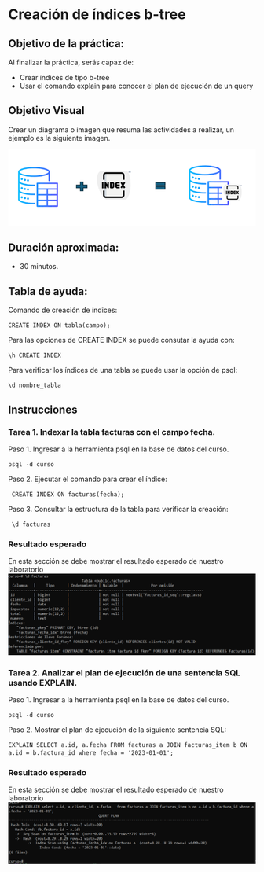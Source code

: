 # Creación de índices b-tree

## Objetivo de la práctica:
Al finalizar la práctica, serás capaz de:
- Crear índices de tipo b-tree
- Usar el comando explain para conocer el plan de ejecución de un query

## Objetivo Visual 
Crear un diagrama o imagen que resuma las actividades a realizar, un ejemplo es la siguiente imagen. 

![diagrama1](../images/lab2/img1.png)

## Duración aproximada:
- 30 minutos.

## Tabla de ayuda:
Comando de creación de índices:
```shell
CREATE INDEX ON tabla(campo);
```
Para las opciones de CREATE INDEX se puede consutar la ayuda con:
```shell
\h CREATE INDEX
```
Para verificar los índices de una tabla se puede usar la opción de psql:
```shell
\d nombre_tabla
```

## Instrucciones 
<!-- Proporciona pasos detallados sobre cómo configurar y administrar sistemas, implementar soluciones de software, realizar pruebas de seguridad, o cualquier otro escenario práctico relevante para el campo de la tecnología de la información -->
### Tarea 1. Indexar la tabla facturas con el campo fecha.
Paso 1. Ingresar a la herramienta psql en la base de datos del curso.
```shell
psql -d curso
```

Paso 2. Ejecutar el comando para crear el índice:
```shell
 CREATE INDEX ON facturas(fecha);
```

Paso 3. Consultar la estructura de la tabla para verificar la creación:

```shell
 \d facturas
```

### Resultado esperado
En esta sección se debe mostrar el resultado esperado de nuestro laboratorio
![imagen resultado](../images/lab2/img2.png)

### Tarea 2. Analizar el plan de ejecución de una sentencia SQL usando EXPLAIN.
Paso 1. Ingresar a la herramienta psql en la base de datos del curso.
```shell
psql -d curso
```

Paso 2. Mostrar el plan de ejecución de la siguiente sentencia SQL:
```shell
EXPLAIN SELECT a.id, a.fecha FROM facturas a JOIN facturas_item b ON a.id = b.factura_id where fecha = '2023-01-01';
```


### Resultado esperado
En esta sección se debe mostrar el resultado esperado de nuestro laboratorio
![imagen resultado](../images/lab2/img3.png)
